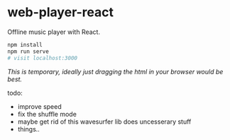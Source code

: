 # web-player-react
Offline music player with React.


```sh
npm install
npm run serve
# visit localhost:3000
```

*This is temporary, ideally just dragging the html in your browser would be best.*

todo:
- improve speed
- fix the shuffle mode
- maybe get rid of this wavesurfer lib does uncesserary stuff
- things..
